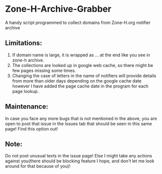 # Zone-H-Archive-Grabber
A handy script programmed to collect domains from Zone-H.org notifier archive

Limitations:
-----------
1. If domain name is large, it is wrapped as ... at the end like you see in zone-h archive.
2. The collections are looked up in google web cache, so there might be few pages missing some times.
3. Changing the case of letters in the name of notifiers will provide details from more than older days depending on the google cache date however I have added the page cache date in the program for each page lookup.

Maintenance:
-----------
In case you face any more bugs that is not mentioned in the above, you are open to post that issue in the Issues tab that should be seen in this same page! Find this option out!

Note:
----
Do not post unusual texts in the issue page! Else I might take any actions against you(there should be blocking feature I hope, and don't let me look around for that because of you)!
